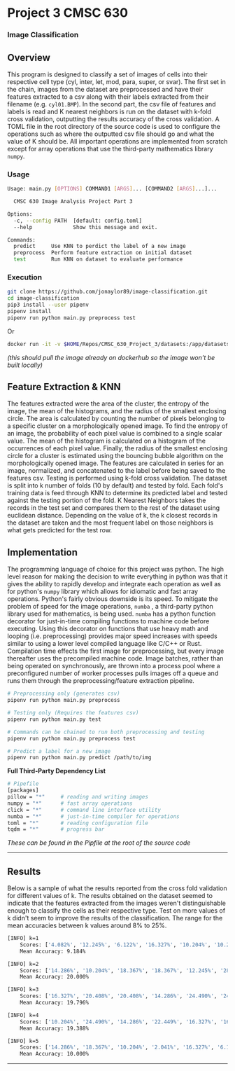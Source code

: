 # Project 3 CMSC 630

### Image Classification

## Overview

This program is designed to classify a set of images of cells into their respective cell type (cyl, inter, let, mod, para, super, or svar). The first set in the chain, images from the dataset are preprocessed and have their features extracted to a csv along with their labels extracted from their filename (e.g. `cyl01.BMP`). In the second part, the csv file of features and labels is read and K nearest neighbors is run on the dataset with k-fold cross validation, outputting the results accuracy of the cross validation. A TOML file in the root directory of the source code is used to configure the operations such as where the outputted csv file should go and what the value of K should be. All important operations are implemented from scratch except for array operations that use the third-party mathematics library `numpy`. 

### Usage

```bash
Usage: main.py [OPTIONS] COMMAND1 [ARGS]... [COMMAND2 [ARGS]...]...

  CMSC 630 Image Analysis Project Part 3

Options:
  -c, --config PATH  [default: config.toml]
  --help             Show this message and exit.

Commands:
  predict     Use KNN to perdict the label of a new image
  preprocess  Perform feature extraction on initial dataset
  test        Run KNN on dataset to evaluate performance
```

### Execution

```bash
git clone https://github.com/jonaylor89/image-classification.git
cd image-classification
pip3 install --user pipenv
pipenv install
pipenv run python main.py preprocess test
```

Or

```bash
docker run -it -v $HOME/Repos/CMSC_630_Project_3/datasets:/app/datasets jonaylor/cmsc_project_3
```

*(this should pull the image already on dockerhub so the image won't be built locally)*

## Feature Extraction & KNN

The features extracted were the area of the cluster, the entropy of the image, the mean of the histograms, and the radius of the smallest enclosing circle. The area is calculated by counting the number of pixels belonging to a specific cluster on a morphologically opened image. To find the entropy of an image, the probability of each pixel value is combined to a single scalar value. The mean of the histogram is calculated on a histogram of the occurrences of each pixel value. Finally, the radius of the smallest enclosing circle for a cluster is estimated using the bouncing bubble algorithm on the morphologically opened image. The features are calculated in series for an image, normalized, and concatenated to the label before being saved to the features csv. Testing is performed using k-fold cross validation. The dataset is split into k number of folds (10 by default) and tested by fold. Each fold's training data is feed through KNN to determine its predicted label and tested against the testing portion of the fold. K Nearest Neighbors takes the records in the test set and compares them to the rest of the dataset using euclidean distance. Depending on the value of k, the k closest records in the dataset are taken and the most frequent label on those neighbors is what gets predicted for the test row. 

## Implementation

The programming language of choice for this project was python. The high level reason for making the decision to write everything in python was that it gives the ability to rapidly develop and integrate each operation as well as for python's `numpy` library which allows for idiomatic and fast array operations. Python's fairly obvious downside is its speed. To mitigate the problem of speed for the image operations, `numba` , a third-party python library used for mathematics, is being used. `numba` has a python function decorator for just-in-time compiling functions to machine code before executing. Using this decorator on functions that use heavy math and looping (i.e. preprocessing) provides major speed increases with speeds similar to using a lower level compiled language like C/C++ or Rust. Compilation time effects the first image for preprocessing, but every image thereafter uses the precompiled machine code. Image batches, rather than being operated on synchronously, are thrown into a process pool where a preconfigured number of worker processes pulls images off a queue and runs them through the preprocessing/feature extraction pipeline. 

```bash
# Preprocessing only (generates csv)
pipenv run python main.py preprocess

# Testing only (Requires the features csv)
pipenv run python main.py test

# Commands can be chained to run both preprocessing and testing
pipenv run python main.py preprocess test

# Predict a label for a new image
pipenv run python main.py predict /path/to/img
```

**Full Third-Party Dependency List**

```bash
# Pipefile
[packages]
pillow = "*"     # reading and writing images
numpy = "*"      # fast array operations
click = "*"      # command line interface utility
numba = "*"      # just-in-time compiler for operations
toml = "*"       # reading configuration file
tqdm = "*"       # progress bar
```

*These can be found in the Pipfile at the root of the source code*

---

## Results

Below is a sample of what the results reported from the cross fold validation for different values of k. The results obtained on the dataset seemed to indicate that the features extracted from the images weren't distinguishable enough to classify the cells as their respective type. Test on more values of k didn't seem to improve the results of the classification. The range for the mean accuracies between k values around 8% to 25%. 

```bash
[INFO] k=1
	Scores: ['4.082%', '12.245%', '6.122%', '16.327%', '10.204%', '10.204%', '6.122%', '8.163%', '10.204%', '8.163%']
	Mean Accuracy: 9.184%

[INFO] k=2
	Scores: ['14.286%', '10.204%', '18.367%', '18.367%', '12.245%', '28.571%', '16.327%', '26.531%', '28.571%', '26.531%']
	Mean Accuracy: 20.000%

[INFO] k=3
	Scores: ['16.327%', '20.408%', '20.408%', '14.286%', '24.490%', '24.490%', '22.449%', '8.163%', '20.408%', '26.531%']
	Mean Accuracy: 19.796%

[INFO] k=4
	Scores: ['10.204%', '24.490%', '14.286%', '22.449%', '16.327%', '16.327%', '28.571%', '30.612%', '12.245%', '18.367%']
	Mean Accuracy: 19.388%

[INFO] k=5
	Scores: ['14.286%', '18.367%', '10.204%', '2.041%', '16.327%', '6.122%', '14.286%', '6.122%', '8.163%', '4.082%']
	Mean Accuracy: 10.000%
```

---
